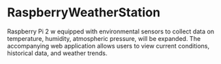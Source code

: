 # RaspberryWeatherStation
Raspberry Pi 2 w equipped with environmental sensors to collect data on temperature, humidity, atmospheric pressure, will be expanded. The accompanying web application allows users to view current conditions, historical data, and weather trends.
